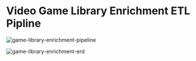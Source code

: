 # Video Game Library Enrichment ETL Pipline

![game-library-enrichment-pipeline](https://github.com/user-attachments/assets/50d7e008-70f8-40ce-8f74-1ab0060b15ee)

![game-library-enrichment-erd](https://github.com/user-attachments/assets/0b4106e6-7b09-4c95-8ab3-36bc4076247d)
